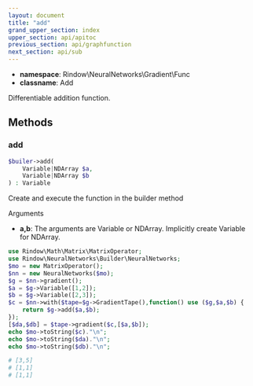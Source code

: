 ```yaml
---
layout: document
title: "add"
grand_upper_section: index
upper_section: api/apitoc
previous_section: api/graphfunction
next_section: api/sub
---
```


- **namespace**: Rindow\NeuralNetworks\Gradient\Func
- **classname**: Add

Differentiable addition function.

Methods
-------

### add
```php
$builer->add(
    Variable|NDArray $a,
    Variable|NDArray $b
) : Variable
```
Create and execute the function in the builder method

Arguments

- **a,b**: The arguments are Variable or NDArray. Implicitly create Variable for NDArray.


```php
use Rindow\Math\Matrix\MatrixOperator;
use Rindow\NeuralNetworks\Builder\NeuralNetworks;
$mo = new MatrixOperator();
$nn = new NeuralNetworks($mo);
$g = $nn->gradient();
$a = $g->Variable([1,2]);
$b = $g->Variable([2,3]);
$c = $nn->with($tape=$g->GradientTape(),function() use ($g,$a,$b) {
    return $g->add($a,$b);
});
[$da,$db] = $tape->gradient($c,[$a,$b]);
echo $mo->toString($c)."\n";
echo $mo->toString($da)."\n";
echo $mo->toString($db)."\n";

# [3,5]
# [1,1]
# [1,1]

```
